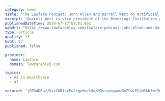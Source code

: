```yaml
---
category: news
title: "The Lawfare Podcast: John Allen and Darrell West on Artificial Intelligence"
excerpt: "Darrell West is vice president of the Brookings Institution and director of Governance Studies at Brookings. John Allen is the president of the Brookings Institution and a retired U.S. Marine Corps four-star general."
publishedDateTime: 2020-07-17T09:01:00Z
webUrl: "https://www.lawfareblog.com/lawfare-podcast-john-allen-and-darrell-west-artificial-intelligence"
type: article
quality: 17
heat: 17
published: false

provider:
  name: Lawfare
  domain: lawfareblog.com

topics:
  - AI in Healthcare
  - AI

secured: "jDR04D6u//KxsYAB1zcEw2cgw9m/kUu/MQsrapxywmw6nTCwLPCsNRkbfw+38vVAaU+tELG3T53zwluSfn58yz/7hnL4/P+XIaP/YS0pDKRRN9u6/BAKwWm7U2kciw/lBCum/KI/pcPVXCZTIqfLtDe8xgRf3H6APr4scNBsStZjJ+C8weL7UJoYsFU/4ckLCDABuvllkf4/Ov1W/9DKcUnfCBEZDfyzzbNl+mc5nz8pxzP+CzOXeUGZyJ/SwkTlEAY262zCxB52FECjsOhd9UU1b/z/PRtJTuDo2HLcYS8udBEXYLhjznyzWSyUPivVH7NOWPY7XI5MKJKRMZKBpw==;yHl0N+dayjWzft+QoPIb6A=="
---
```


